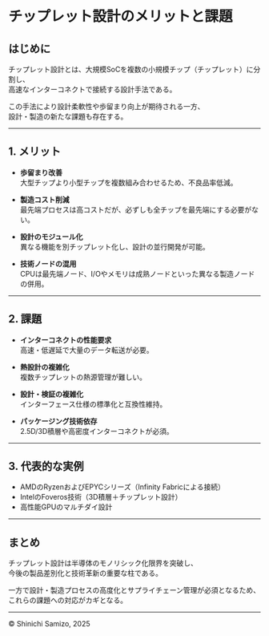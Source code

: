 # チップレット設計のメリットと課題

## はじめに

チップレット設計とは、大規模SoCを複数の小規模チップ（チップレット）に分割し、  
高速なインターコネクトで接続する設計手法である。  

この手法により設計柔軟性や歩留まり向上が期待される一方、  
設計・製造の新たな課題も存在する。

---

## 1. メリット

- **歩留まり改善**  
  大型チップより小型チップを複数組み合わせるため、不良品率低減。

- **製造コスト削減**  
  最先端プロセスは高コストだが、必ずしも全チップを最先端にする必要がない。

- **設計のモジュール化**  
  異なる機能を別チップレット化し、設計の並行開発が可能。

- **技術ノードの混用**  
  CPUは最先端ノード、I/Oやメモリは成熟ノードといった異なる製造ノードの併用。

---

## 2. 課題

- **インターコネクトの性能要求**  
  高速・低遅延で大量のデータ転送が必要。

- **熱設計の複雑化**  
  複数チップレットの熱源管理が難しい。

- **設計・検証の複雑化**  
  インターフェース仕様の標準化と互換性維持。

- **パッケージング技術依存**  
  2.5D/3D積層や高密度インターコネクトが必須。

---

## 3. 代表的な実例

- AMDのRyzenおよびEPYCシリーズ（Infinity Fabricによる接続）  
- IntelのFoveros技術（3D積層＋チップレット設計）  
- 高性能GPUのマルチダイ設計

---

## まとめ

チップレット設計は半導体のモノリシック化限界を突破し、  
今後の製品差別化と技術革新の重要な柱である。  

一方で設計・製造プロセスの高度化とサプライチェーン管理が必須となるため、  
これらの課題への対応がカギとなる。

---

© Shinichi Samizo, 2025
